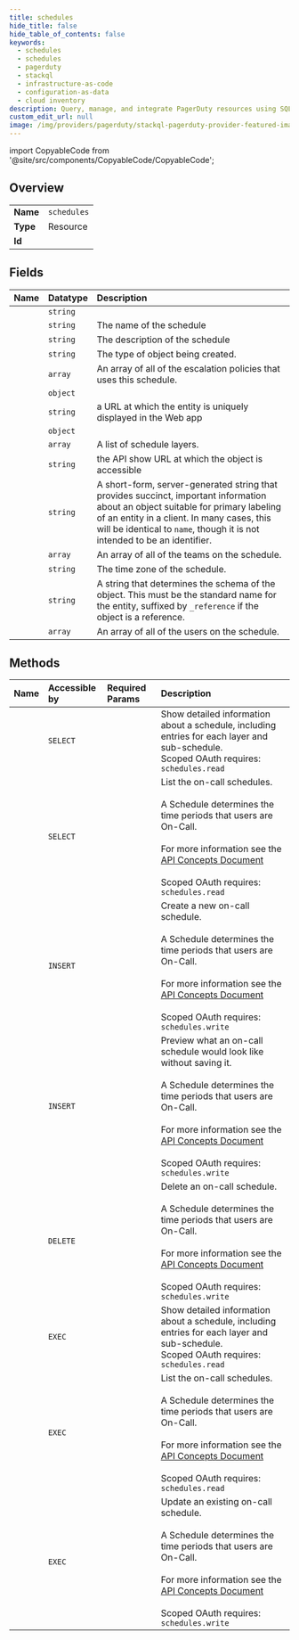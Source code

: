 ```yaml
---
title: schedules
hide_title: false
hide_table_of_contents: false
keywords:
  - schedules
  - schedules
  - pagerduty    
  - stackql
  - infrastructure-as-code
  - configuration-as-data
  - cloud inventory
description: Query, manage, and integrate PagerDuty resources using SQL
custom_edit_url: null
image: /img/providers/pagerduty/stackql-pagerduty-provider-featured-image.png
---
```


import CopyableCode from '@site/src/components/CopyableCode/CopyableCode';




## Overview
<table><tbody>
<tr><td><b>Name</b></td><td><code>schedules</code></td></tr>
<tr><td><b>Type</b></td><td>Resource</td></tr>
<tr><td><b>Id</b></td><td><CopyableCode code="pagerduty.schedules.schedules" /></td></tr>
</tbody></table>

## Fields
| Name | Datatype | Description |
|:-----|:---------|:------------|
| <CopyableCode code="id" /> | `string` |  |
| <CopyableCode code="name" /> | `string` | The name of the schedule |
| <CopyableCode code="description" /> | `string` | The description of the schedule |
| <CopyableCode code="_type" /> | `string` | The type of object being created. |
| <CopyableCode code="escalation_policies" /> | `array` | An array of all of the escalation policies that uses this schedule. |
| <CopyableCode code="final_schedule" /> | `object` |  |
| <CopyableCode code="html_url" /> | `string` | a URL at which the entity is uniquely displayed in the Web app |
| <CopyableCode code="overrides_subschedule" /> | `object` |  |
| <CopyableCode code="schedule_layers" /> | `array` | A list of schedule layers. |
| <CopyableCode code="self" /> | `string` | the API show URL at which the object is accessible |
| <CopyableCode code="summary" /> | `string` | A short-form, server-generated string that provides succinct, important information about an object suitable for primary labeling of an entity in a client. In many cases, this will be identical to `name`, though it is not intended to be an identifier. |
| <CopyableCode code="teams" /> | `array` | An array of all of the teams on the schedule. |
| <CopyableCode code="time_zone" /> | `string` | The time zone of the schedule. |
| <CopyableCode code="type" /> | `string` | A string that determines the schema of the object. This must be the standard name for the entity, suffixed by `_reference` if the object is a reference. |
| <CopyableCode code="users" /> | `array` | An array of all of the users on the schedule. |
## Methods
| Name | Accessible by | Required Params | Description |
|:-----|:--------------|:----------------|:------------|
| <CopyableCode code="get_schedule" /> | `SELECT` | <CopyableCode code="id" /> | Show detailed information about a schedule, including entries for each layer and sub-schedule.<br />Scoped OAuth requires: `schedules.read`<br /> |
| <CopyableCode code="list_schedules" /> | `SELECT` |  | List the on-call schedules.<br /><br />A Schedule determines the time periods that users are On-Call.<br /><br />For more information see the [API Concepts Document](../../api-reference/ZG9jOjI3NDc5Nzc-api-concepts#schedules)<br /><br />Scoped OAuth requires: `schedules.read`<br /> |
| <CopyableCode code="create_schedule" /> | `INSERT` | <CopyableCode code="data__schedule" /> | Create a new on-call schedule.<br /><br />A Schedule determines the time periods that users are On-Call.<br /><br />For more information see the [API Concepts Document](../../api-reference/ZG9jOjI3NDc5Nzc-api-concepts#schedules)<br /><br />Scoped OAuth requires: `schedules.write`<br /> |
| <CopyableCode code="create_schedule_preview" /> | `INSERT` | <CopyableCode code="data__schedule" /> | Preview what an on-call schedule would look like without saving it.<br /><br />A Schedule determines the time periods that users are On-Call.<br /><br />For more information see the [API Concepts Document](../../api-reference/ZG9jOjI3NDc5Nzc-api-concepts#schedules)<br /><br />Scoped OAuth requires: `schedules.write`<br /> |
| <CopyableCode code="delete_schedule" /> | `DELETE` | <CopyableCode code="id" /> | Delete an on-call schedule.<br /><br />A Schedule determines the time periods that users are On-Call.<br /><br />For more information see the [API Concepts Document](../../api-reference/ZG9jOjI3NDc5Nzc-api-concepts#schedules)<br /><br />Scoped OAuth requires: `schedules.write`<br /> |
| <CopyableCode code="_get_schedule" /> | `EXEC` | <CopyableCode code="id" /> | Show detailed information about a schedule, including entries for each layer and sub-schedule.<br />Scoped OAuth requires: `schedules.read`<br /> |
| <CopyableCode code="_list_schedules" /> | `EXEC` |  | List the on-call schedules.<br /><br />A Schedule determines the time periods that users are On-Call.<br /><br />For more information see the [API Concepts Document](../../api-reference/ZG9jOjI3NDc5Nzc-api-concepts#schedules)<br /><br />Scoped OAuth requires: `schedules.read`<br /> |
| <CopyableCode code="update_schedule" /> | `EXEC` | <CopyableCode code="id, data__schedule" /> | Update an existing on-call schedule.<br /><br />A Schedule determines the time periods that users are On-Call.<br /><br />For more information see the [API Concepts Document](../../api-reference/ZG9jOjI3NDc5Nzc-api-concepts#schedules)<br /><br />Scoped OAuth requires: `schedules.write`<br /> |
